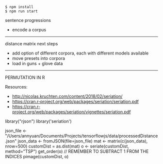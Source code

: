     $ npm install
    $ npm run start

sentence progressions
- encode a corpus

---

distance matrix next steps

- add option of different corpora, each with different models available
- move presets into corpora
- load in guns + glove data

---

PERMUTATION IN R

Resources:
- http://nicolas.kruchten.com/content/2018/02/seriation/
- https://cran.r-project.org/web/packages/seriation/seriation.pdf
- https://cran.r-project.org/web/packages/seriation/vignettes/seriation.pdf

library("rjson")
library('seriation')

json_file <- "/Users/annyuan/Documents/Projects/tensorflowjs/data/processedDistance.json"
json_data <- fromJSON(file=json_file)
mat <- matrix(c(json_data), nrow=500)
customDist = as.dist(mat)
o <- seriate(customDist, method="TSP")
get_order(o) // REMEMBER TO SUBTRACT 1 FROM THE INDICES
pimage(customDist, o)